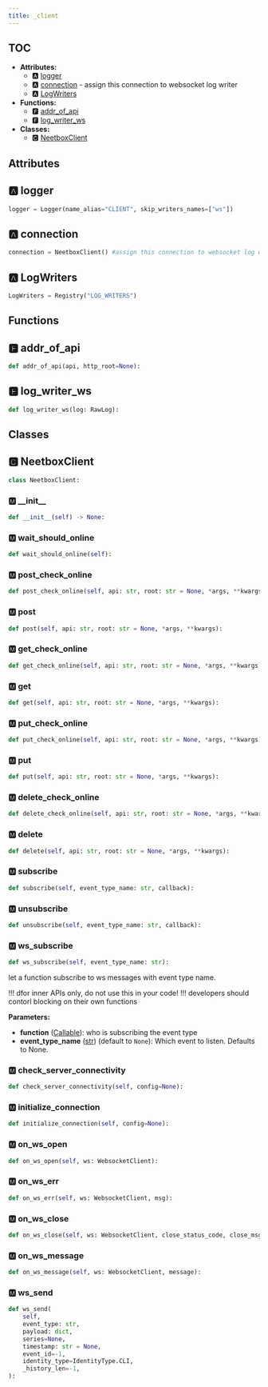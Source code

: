 ```yaml
---
title: _client
---
```


## TOC

- **Attributes:**
  - 🅰 [logger](#🅰-logger)
  - 🅰 [connection](#🅰-connection) - assign this connection to websocket log writer
  - 🅰 [LogWriters](#🅰-logwriters)
- **Functions:**
  - 🅵 [addr\_of\_api](#🅵-addr_of_api)
  - 🅵 [log\_writer\_ws](#🅵-log_writer_ws)
- **Classes:**
  - 🅲 [NeetboxClient](#🅲-neetboxclient)

## Attributes

## 🅰 logger

```python
logger = Logger(name_alias="CLIENT", skip_writers_names=["ws"])
```

## 🅰 connection

```python
connection = NeetboxClient() #assign this connection to websocket log writer
```

## 🅰 LogWriters

```python
LogWriters = Registry("LOG_WRITERS")
```


## Functions

## 🅵 addr\_of\_api

```python
def addr_of_api(api, http_root=None):
```
## 🅵 log\_writer\_ws

```python
def log_writer_ws(log: RawLog):
```

## Classes

## 🅲 NeetboxClient

```python
class NeetboxClient:
```


### 🅼 \_\_init\_\_

```python
def __init__(self) -> None:
```
### 🅼 wait\_should\_online

```python
def wait_should_online(self):
```
### 🅼 post\_check\_online

```python
def post_check_online(self, api: str, root: str = None, *args, **kwargs):
```
### 🅼 post

```python
def post(self, api: str, root: str = None, *args, **kwargs):
```
### 🅼 get\_check\_online

```python
def get_check_online(self, api: str, root: str = None, *args, **kwargs):
```
### 🅼 get

```python
def get(self, api: str, root: str = None, *args, **kwargs):
```
### 🅼 put\_check\_online

```python
def put_check_online(self, api: str, root: str = None, *args, **kwargs):
```
### 🅼 put

```python
def put(self, api: str, root: str = None, *args, **kwargs):
```
### 🅼 delete\_check\_online

```python
def delete_check_online(self, api: str, root: str = None, *args, **kwargs):
```
### 🅼 delete

```python
def delete(self, api: str, root: str = None, *args, **kwargs):
```
### 🅼 subscribe

```python
def subscribe(self, event_type_name: str, callback):
```
### 🅼 unsubscribe

```python
def unsubscribe(self, event_type_name: str, callback):
```
### 🅼 ws\_subscribe

```python
def ws_subscribe(self, event_type_name: str):
```

let a function subscribe to ws messages with event type name.

\!\!\! dfor inner APIs only, do not use this in your code\!
\!\!\! developers should contorl blocking on their own functions

**Parameters:**

- **function** ([Callable](https://docs.python.org/3/library/typing.html#typing.Callable)): who is subscribing the event type
- **event_type_name** ([str](https://docs.python.org/3/library/stdtypes.html#text-sequence-type-str)) (default to `None`): Which event to listen. Defaults to None.
### 🅼 check\_server\_connectivity

```python
def check_server_connectivity(self, config=None):
```
### 🅼 initialize\_connection

```python
def initialize_connection(self, config=None):
```
### 🅼 on\_ws\_open

```python
def on_ws_open(self, ws: WebsocketClient):
```
### 🅼 on\_ws\_err

```python
def on_ws_err(self, ws: WebsocketClient, msg):
```
### 🅼 on\_ws\_close

```python
def on_ws_close(self, ws: WebsocketClient, close_status_code, close_msg):
```
### 🅼 on\_ws\_message

```python
def on_ws_message(self, ws: WebsocketClient, message):
```
### 🅼 ws\_send

```python
def ws_send(
    self,
    event_type: str,
    payload: dict,
    series=None,
    timestamp: str = None,
    event_id=-1,
    identity_type=IdentityType.CLI,
    _history_len=-1,
):
```
